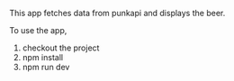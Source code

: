 This app fetches data from punkapi and displays the beer.

To use the app,

1. checkout the project
2. npm install
3. npm run dev
